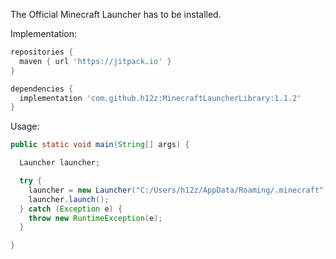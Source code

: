 The Official Minecraft Launcher has to be installed.

Implementation:
```gradle
repositories {
  maven { url 'https://jitpack.io' }
}

dependencies {
  implementation 'com.github.h12z:MinecraftLauncherLibrary:1.1.2'
}
```

Usage:
```java
public static void main(String[] args) {

  Launcher launcher;

  try {
    launcher = new Launcher("C:/Users/h12z/AppData/Roaming/.minecraft", versionID, username, uuid, accessToken);
    launcher.launch();
  } catch (Exception e) {
    throw new RuntimeException(e);
  }

}
```
